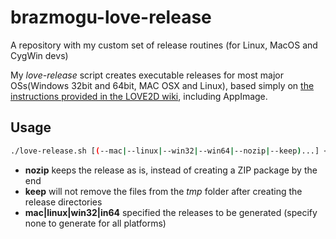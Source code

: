# brazmogu-love-release
A repository with my custom set of release routines (for Linux, MacOS and CygWin devs)

My _love-release_ script creates executable releases for most major OSs(Windows 32bit and 64bit, MAC OSX and Linux), based simply on [the instructions provided in the LOVE2D wiki](https://love2d.org/wiki/Game_Distribution), including AppImage.

## Usage

```bash
./love-release.sh [(--mac|--linux|--win32|--win64|--nozip|--keep)...] <.LOVE package>
```

* __nozip__ keeps the release as is, instead of creating a ZIP package by the end
* __keep__ will not remove the files from the _tmp_ folder after creating the release directories
* __mac|linux|win32|in64__ specified the releases to be generated (specify none to generate for all platforms)
